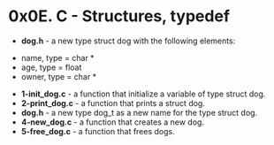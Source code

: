 # 0x0E. C - Structures, typedef
* **dog.h** -  a new type struct dog with the following elements:  
- name, type = char *  
- age, type = float  
- owner, type = char *  
* **1-init_dog.c** - a function that initialize a variable of type struct dog.  
* **2-print_dog.c** -  a function that prints a struct dog.
* **dog.h** -  a new type dog_t as a new name for the type struct dog.
* **4-new_dog.c** - a function that creates a new dog.
* **5-free_dog.c** - a function that frees dogs.
